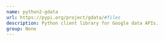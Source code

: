 ```yaml
---
name: python2-gdata
url: https://pypi.org/project/gdata/#files
description: Python client library for Google data APIs.
group: None
---
```

